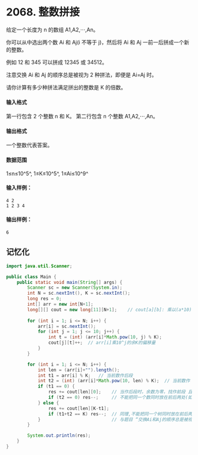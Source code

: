# 2068. 整数拼接

给定一个长度为 n 的数组 A1,A2,⋅⋅⋅,An。

你可以从中选出两个数 Ai 和 Aj(i 不等于 j)，然后将 Ai 和 Aj 一前一后拼成一个新的整数。

例如 12 和 345 可以拼成 12345 或 34512。

注意交换 Ai 和 Aj 的顺序总是被视为 2 种拼法，即便是 Ai=Aj 时。

请你计算有多少种拼法满足拼出的整数是 K 的倍数。

#### 输入格式

第一行包含 2 个整数 n 和 K。 第二行包含 n 个整数 A1,A2,⋅⋅⋅,An。

#### 输出格式

一个整数代表答案。

#### 数据范围

1≤n≤10^5^, 1≤K≤10^5^, 1≤Ai≤10^9^

#### 输入样例：

```
4 2
1 2 3 4
```

#### 输出样例：

```
6
```



## 记忆化

```java
import java.util.Scanner;

public class Main {
    public static void main(String[] args) {
        Scanner sc = new Scanner(System.in);
        int N = sc.nextInt(), K = sc.nextInt();
        long res = 0;
        int[] arr = new int[N+1];
        long[][] cout = new long[11][N+1];    // cout[a][b]: 乘以(a*10)时，余数为b的 个数
        
        for (int i = 1; i <= N; i++) {
            arr[i] = sc.nextInt();
            for (int j = 1; j <= 10; j++) {
                int t = (int) (arr[i]*Math.pow(10, j) % K);
                cout[j][t]++;  // arr[i]乘10^j的余K的偏移量
            }
        }

        for (int i = 1; i <= N; i++) {
            int len = (arr[i]+"").length();
            int t1 = arr[i] % K;   // 当前数作后段
            int t2 = (int) (arr[i]*Math.pow(10, len) % K);  // 当前数作 后段长len的 前段
            if (t1 == 0) {
                res += cout[len][0];    // 当作后段时，余数为零，找作前段 且后段长度len 且余数为零的数量
                if (t2 == 0) res--;     // 不能把同一个数同时放在前后两处(如果t2==0, 上句会把当前数多算一次)
            } else {
                res += cout[len][K-t1];
                if (t1+t2 == K) res--;  // 同理,不能把同一个树同时放在前后两处(t1,t2是用同一个数求出来的)
            }                           // 与题目 “交换Ai和Aj的顺序总是被视为2种拼法,即便是Ai=Aj时”不冲突
        }

        System.out.println(res);
    }
}
```

